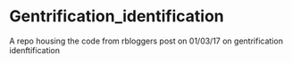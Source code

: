 # Gentrification_identification
A repo housing the code from rbloggers post on 01/03/17 on gentrification idenftification
